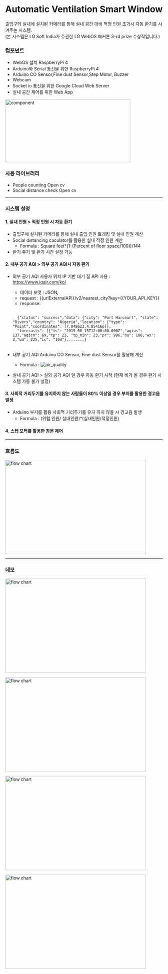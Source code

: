 Automatic Ventilation Smart Window
===================================
출입구와 실내에 설치된 카메라를 통해 실내 공간 대비 적정 인원 초과시 자동 환기를 시켜주는 시스템.      
(본 시스템은 LG Soft India가 주관한 LG WebOS 해커톤 3-rd prize 수상작입니다.)

### 컴포넌트
+ WebOS 설치 RaspberryPi 4
+ Arduino와 Serial 통신을 위한 RaspberryPi 4
+ Arduino CO Sensor,Fine dust Sensor,Step Motor, Buzzer
+ Webcam 
+ Socket io 통신을 위한 Google Cloud Web Server
+ 실내 공간 제어를 위한 Web App     

<img src="https://user-images.githubusercontent.com/58390757/99180781-9a15c000-276c-11eb-95ee-dfc48127e33a.PNG" width="400px" height="200px" title="" alt="component"></img><br/>

### 사용 라이브러리
+ People counting Open cv
+ Social distance check Open cv

<hr/>

### 시스템 설명
#### 1. 실내 인원 > 적정 인원 시 자동 환기     
- 출입구에 설치된 카메라를 통해 실내 출입 인원 트래킹 및 실내 인원 계산
- Social distancing caculator를 활용한 실내 적정 인원 계산
    - Formula : Square feet*(1-(Percent of floor space/100))/144
- 환기 주기 및 환기 시간 설정 가능

#### 2. 내부 공기 AQI > 외부 공기 AQI시 자동 환기
+ 외부 공기 AQI 사용자 위치 IP 기반 대기 질 API 사용 : <https://www.iqair.com/ko/>
    + 데이터 포맷 : JSON,
    + request : {{urlExternalAPI}}v2/nearest_city?key={{YOUR_API_KEY}}
    + response:
    <pre>
    <code>
    {"status": "success","data": {"city": "Port Harcourt", "state": "Rivers","country": "Nigeria","location": {"type": "Point","coordinates": [7.048623,4.854166]},
    "forecasts": [{"ts": "2019-08-15T12:00:00.000Z","aqius": 137,"aqicn": 69,"tp": 23, "tp_min": 23,"pr": 996,"hu": 100,"ws": 2,"wd": 225,"ic": "10d"},.......}</code>
   </pre>
   
+ 내부 공기 AQI Arduino CO Sensor, Fine dust Sensor를 활용해 계산
    + Formula : ![air_quality](https://user-images.githubusercontent.com/58390757/99180432-9e8ca980-2769-11eb-9043-d5f195a83f3a.PNG)
+ 실내 공기 AQI > 실외 공기 AQI 일 경우 자동 환기 시작 (현재 비가 올 경우 환기 시스템 가동 불가 설정)

#### 3. 사회적 거리두기를 유지하지 않는 사람들이 80% 이상일 경우 부저를 활용한 경고음 발생
+ Arduino 부저를 활용 사회적 거리두기를 유지 하지 않을 시 경고음 발생
    + Formula : (위험 인원/ 실내인원)*(실내인원/적정인원)

#### 4. 스텝 모터를 활용한 창문 제어
<hr/>    

### 흐름도
<img src="https://user-images.githubusercontent.com/58390757/99180657-6be3b080-276b-11eb-812b-68fceb17aa1f.png" width="450px" height="300px" title="" alt="flow chart"></img><br/>

<hr/>

### 데모
<img src="https://user-images.githubusercontent.com/58390757/99180955-2a083980-276e-11eb-80d9-0cd0caf518dc.PNG" width="450px" height="300px" title="" alt="flow chart"></img><br/>

<img src="https://user-images.githubusercontent.com/58390757/99180838-10b2bd80-276d-11eb-9a5e-7f89393abc9d.PNG" width="450px" height="300px" title="" alt="flow chart"></img><br/>

<img src="https://user-images.githubusercontent.com/58390757/99180958-312f4780-276e-11eb-9c0c-d8a95522afdd.PNG" width="450px" height="300px" title="" alt="flow chart"></img><br/>

<img src="https://user-images.githubusercontent.com/58390757/99180882-8b7bd880-276d-11eb-8503-78d31e8b99c0.PNG" width="450px" height="300px" title="" alt="flow chart"></img><br/>
